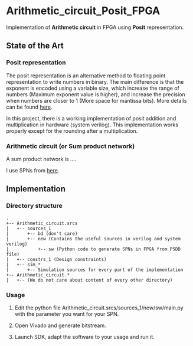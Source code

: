 # Arithmetic_circuit_Posit_FPGA

Implementation of __Arithmetic circuit__ in FPGA using __Posit__ representation.

## State of the Art

### Posit representation

The posit representation is an alternative method to floating point representation to write numbers in binary. The main difference is that the exponent is encoded using a variable size, which increase the range of numbers (Maximum exponent value is higher), and increase the precision when numbers are closer to 1 (More space for mantissa bits). More details can be found [here](https://www.google.com/url?sa=t&rct=j&q=&esrc=s&source=web&cd=4&cad=rja&uact=8&ved=2ahUKEwjuuLry5_noAhVQsaQKHbURC0QQFjADegQIAhAB&url=http%3A%2F%2Fwww.johngustafson.net%2Fpdfs%2FBeatingFloatingPoint.pdf&usg=AOvVaw0HQ2rZQ3LnyQJrf-2Wg6z3).

In this project, there is a working implementation of posit addition and multiplication in hardware (system verilog). This implementation works properly except for the rounding after a multiplication.

### Arithmetic circuit (or Sum product network)

A sum product network is ....

I use SPNs from [here](https://github.com/UCLA-StarAI/Circuit-Model-Zoo).


## Implementation

### Directory structure

```
.
+-- Arithmetic_circuit.srcs
|	+-- sources_1
|		+-- bd (don't care)
|		+-- new (Contains the useful sources in verilog and system verilog)
|			+-- sw (Python code to generate SPNs in FPGA from PSDD file)
|	+-- constrs_1 (Design constraints)
|	+-- sim_*
|		+-- Simulation sources for every part of the implementation
+-- Arithmetic_circuit.*
|	+-- (We do not care about content of every other directory)
```

### Usage

1. Edit the python file Arithmetic_circuit.srcs/sources_1/new/sw/main.py with the parameter you want for your SPN.

2. Open Vivado and generate bitstream.

3. Launch SDK, adapt the software to your usage and run it.